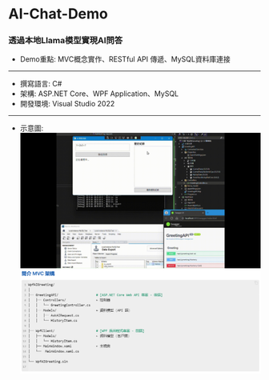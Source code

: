 # AI-Chat-Demo
### 透過本地Llama模型實現AI問答
- Demo重點: MVC概念實作、RESTful API 傳遞、MySQL資料庫連接
---
- 撰寫語言: C#  
- 架構: ASP.NET Core、WPF Application、MySQL
- 開發環境: Visual Studio 2022
---  
- 示意圖:  
![image](https://github.com/LN0330/AI-Chat-Demo/blob/master/Gif/Gif_1.gif)
![image](https://github.com/LN0330/AI-Chat-Demo/blob/master/Gif/Png_1.png)  
